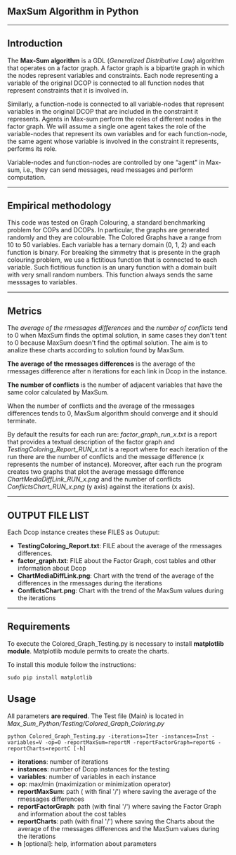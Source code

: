 ﻿## MaxSum Algorithm in Python ##

----------


## Introduction ##

The **Max-Sum algorithm** is a GDL (_Generalized Distributive Law_) algorithm that operates on a factor graph. A factor graph is a bipartite graph in which the nodes represent variables and constraints. Each node representing a variable of the original DCOP is connected to all function nodes that represent constraints that it is involved in.

Similarly, a function-node is connected to all variable-nodes that represent variables in the original DCOP that are included in the constraint it represents. Agents in Max-sum perform the roles of different nodes in the factor graph. We will assume a single one agent takes the role of the variable-nodes that represent its own variables and for each function-node, the same agent whose variable is involved in the constraint it represents, performs its role. 

Variable-nodes and function-nodes are controlled by one “agent" in Max-sum, i.e., they can send messages, read messages and perform computation.

----------------
## Empirical methodology ##

This code was tested on Graph Colouring, a standard benchmarking problem for COPs and DCOPs. In particular, the graphs are generated randomly and they are colourable. The Colored Graphs have a range from 10 to 50 variables. Each variable has a ternary domain (0, 1, 2) and each function is binary. For breaking the simmetry that is presente in the graph colouring problem, we use a fictitious function that is connected to each variable. Such fictitious function is an unary function with a domain built with very small random numbers. This function always sends the same messsages to variables. 

----------
## Metrics ##

The _average of the rmessages differences_ and the _number of conflicts_ tend to 0 when MaxSum finds the optimal solution, in same cases they don't tent to 0 because MaxSum doesn't find the optimal solution. The aim is to analize these charts according to solution found by MaxSum.

**The average of the rmessages differences** is the average of the rmessages difference after n iterations for each link in Dcop in the instance.

**The number of conflicts** is the number of adjacent variables that have the same color calculated by MaxSum.

When the number of conflicts and the average of the rmessages differences tends to 0, MaxSum algorithm should converge and it should terminate.

By default the results for each run are: _factor_graph_run_x.txt_ is a report that provides a textual description of the factor graph and _TestingColoring_Report_RUN_x.txt_ is a report where for each iteration of the run there are the number of conflicts and the message difference (x represents the number of instance). Moreover, after each run the program creates two graphs that plot the average message difference _ChartMediaDiffLink_RUN_x.png_ and the number of conflicts _ConflictsChart_RUN_x.png_ (y axis) against the iterations (x axis). 

----------

## OUTPUT FILE LIST ##
Each Dcop instance creates these FILES as Outuput:

 - **TestingColoring_Report.txt**:  FILE about the average of the rmessages differences. 
 - **factor_graph.txt**:  FILE about the Factor Graph, cost tables and other information about Dcop
 - **ChartMediaDiffLink.png**:  Chart with the trend of the average of the differences in the rmessages during the iterations 
 - **ConflictsChart.png**:  Chart with the trend of the MaxSum values during the iterations 

----------

## Requirements ##
To execute the Colored_Graph_Testing.py is necessary to install **matplotlib module**.
Matplotlib module permits to create the charts.

To install this module follow the instructions:
```
sudo pip install matplotlib
```

## Usage ##

All parameters **are required**. The Test file (Main) is located in _Max_Sum_Python/Testing/Colored_Graph_Coloring.py_
```
python Colored_Graph_Testing.py -iterations=Iter -instances=Inst -variables=V -op=O -reportMaxSum=reportM -reportFactorGraph=reportG -reportCharts=reportC [-h]
```

 - **iterations**: number of iterations
 - **instances**: number of Dcop instances for the testing
 -  **variables**: number of variables in each instance
 -  **op**: max/min (maximization or minimization operator) 
 -  **reportMaxSum**: path ( with final '/')  where saving the average of the rmessages differences
 -  **reportFactorGraph**: path (with final '/') where saving the Factor Graph and information about the cost tables 
 -  **reportCharts**: path (with final '/') where saving the Charts about the average of the rmessages differences and  the MaxSum values during the iterations 
 - **h** [optional]: help, information about parameters

